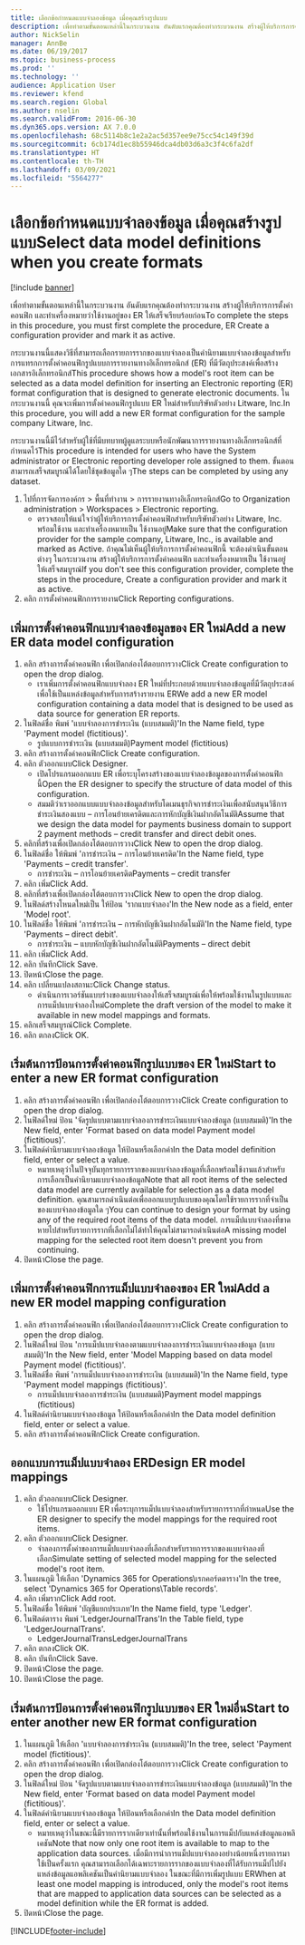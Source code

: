 ```yaml
---
title: เลือกข้อกำหนดแบบจำลองข้อมูล เมื่อคุณสร้างรูปแบบ
description: เพื่อทำตามขั้นตอนเหล่านี้ในกระบวนงาน อันดับแรกคุณต้องทำกระบวนงาน สร้างผู้ให้บริการการตั้งค่าคอนฟิก และทำเครื่องหมายว่าใช้งานอยู่ของ ER ให้เสร็จเรียบร้อยก่อน
author: NickSelin
manager: AnnBe
ms.date: 06/19/2017
ms.topic: business-process
ms.prod: ''
ms.technology: ''
audience: Application User
ms.reviewer: kfend
ms.search.region: Global
ms.author: nselin
ms.search.validFrom: 2016-06-30
ms.dyn365.ops.version: AX 7.0.0
ms.openlocfilehash: 68c5114b8c1e2a2ac5d357ee9e75cc54c149f39d
ms.sourcegitcommit: 6cb174d1ec8b55946dca4db03d6a3c3f4c6fa2df
ms.translationtype: HT
ms.contentlocale: th-TH
ms.lasthandoff: 03/09/2021
ms.locfileid: "5564277"
---
```

# <a name="select-data-model-definitions-when-you-create-formats"></a><span data-ttu-id="d7f3e-103">เลือกข้อกำหนดแบบจำลองข้อมูล เมื่อคุณสร้างรูปแบบ</span><span class="sxs-lookup"><span data-stu-id="d7f3e-103">Select data model definitions when you create formats</span></span>

[!include [banner](../../includes/banner.md)]

<span data-ttu-id="d7f3e-104">เพื่อทำตามขั้นตอนเหล่านี้ในกระบวนงาน อันดับแรกคุณต้องทำกระบวนงาน สร้างผู้ให้บริการการตั้งค่าคอนฟิก และทำเครื่องหมายว่าใช้งานอยู่ของ ER ให้เสร็จเรียบร้อยก่อน</span><span class="sxs-lookup"><span data-stu-id="d7f3e-104">To complete the steps in this procedure, you must first complete the procedure, ER Create a configuration provider and mark it as active.</span></span> 

<span data-ttu-id="d7f3e-105">กระบวนงานนี้แสดงวิธีที่สามารถเลือกรายการรากของแบบจำลองเป็นคำนิยามแบบจำลองข้อมูลสำหรับการแทรกการตั้งค่าคอนฟิกรูปแบบการรายงานทางอิเล็กทรอนิกส์ (ER) ที่มีวัตถุประสงค์เพื่อสร้างเอกสารอิเล็กทรอนิกส์</span><span class="sxs-lookup"><span data-stu-id="d7f3e-105">This procedure shows how a model's root item can be selected as a data model definition for inserting an Electronic reporting (ER) format configuration that is designed to generate electronic documents.</span></span> <span data-ttu-id="d7f3e-106">ในกระบวนงานนี้ คุณจะเพิ่มการตั้งค่าคอนฟิกรูปแบบ ER ใหม่สำหรับบริษัทตัวอย่าง Litware, Inc.</span><span class="sxs-lookup"><span data-stu-id="d7f3e-106">In this procedure, you will add a new ER format configuration for the sample company Litware, Inc.</span></span> 

<span data-ttu-id="d7f3e-107">กระบวนงานนี้มีไว้สำหรับผู้ใช้ที่มีบทบาทผู้ดูแลระบบหรือนักพัฒนาการรายงานทางอิเล็กทรอนิกส์ที่กำหนดไว้</span><span class="sxs-lookup"><span data-stu-id="d7f3e-107">This procedure is intended for users who have the System administrator or Electronic reporting developer role assigned to them.</span></span> <span data-ttu-id="d7f3e-108">ขั้นตอนสามารถเสร็จสมบูรณ์ได้โดยใช้ชุดข้อมูลใด ๆ</span><span class="sxs-lookup"><span data-stu-id="d7f3e-108">The steps can be completed by using any dataset.</span></span>

1. <span data-ttu-id="d7f3e-109">ไปที่การจัดการองค์กร > พื้นที่ทำงาน > การรายงานทางอิเล็กทรอนิกส์</span><span class="sxs-lookup"><span data-stu-id="d7f3e-109">Go to Organization administration > Workspaces > Electronic reporting.</span></span>
    * <span data-ttu-id="d7f3e-110">ตรวจสอบให้แน่ใจว่าผู้ให้บริการการตั้งค่าคอนฟิกสำหรับบริษัทตัวอย่าง Litware, Inc. พร้อมใช้งาน และทำเครื่องหมายเป็น ใช้งานอยู่</span><span class="sxs-lookup"><span data-stu-id="d7f3e-110">Make sure that the configuration provider for the sample company, Litware, Inc., is available and marked as Active.</span></span> <span data-ttu-id="d7f3e-111">ถ้าคุณไม่เห็นผู้ให้บริการการตั้งค่าคอนฟิกนี้ จะต้องดำเนินขั้นตอนต่างๆ ในกระบวนงาน สร้างผู้ให้บริการการตั้งค่าคอนฟิก และทำเครื่องหมายเป็น ใช้งานอยู่ ให้เสร็จสมบูรณ์</span><span class="sxs-lookup"><span data-stu-id="d7f3e-111">If you don't see this configuration provider, complete the steps in the procedure, Create a configuration provider and mark it as active.</span></span>  
2. <span data-ttu-id="d7f3e-112">คลิก การตั้งค่าคอนฟิกการรายงาน</span><span class="sxs-lookup"><span data-stu-id="d7f3e-112">Click Reporting configurations.</span></span>

## <a name="add-a-new-er-data-model-configuration"></a><span data-ttu-id="d7f3e-113">เพิ่มการตั้งค่าคอนฟิกแบบจำลองข้อมูลของ ER ใหม่</span><span class="sxs-lookup"><span data-stu-id="d7f3e-113">Add a new ER data model configuration</span></span>
1. <span data-ttu-id="d7f3e-114">คลิก สร้างการตั้งค่าคอนฟิก เพื่อเปิดกล่องโต้ตอบการวาง</span><span class="sxs-lookup"><span data-stu-id="d7f3e-114">Click Create configuration to open the drop dialog.</span></span>
    * <span data-ttu-id="d7f3e-115">เราเพิ่มการตั้งค่าคอนฟิกแบบจำลอง ER ใหม่ที่ประกอบด้วยแบบจำลองข้อมูลที่มีวัตถุประสงค์เพื่อใช้เป็นแหล่งข้อมูลสำหรับการสร้างรายงาน ER</span><span class="sxs-lookup"><span data-stu-id="d7f3e-115">We add a new ER model configuration containing a data model that is designed to be used as data source for generation ER reports.</span></span>  
2. <span data-ttu-id="d7f3e-116">ในฟิลด์ชื่อ พิมพ์ 'แบบจำลองการชำระเงิน (แบบสมมติ)'</span><span class="sxs-lookup"><span data-stu-id="d7f3e-116">In the Name field, type 'Payment model (fictitious)'.</span></span>
    * <span data-ttu-id="d7f3e-117">รูปแบบการชำระเงิน (แบบสมมติ)</span><span class="sxs-lookup"><span data-stu-id="d7f3e-117">Payment model (fictitious)</span></span>  
3. <span data-ttu-id="d7f3e-118">คลิก สร้างการตั้งค่าคอนฟิก</span><span class="sxs-lookup"><span data-stu-id="d7f3e-118">Click Create configuration.</span></span>
4. <span data-ttu-id="d7f3e-119">คลิก ตัวออกแบบ</span><span class="sxs-lookup"><span data-stu-id="d7f3e-119">Click Designer.</span></span>
    * <span data-ttu-id="d7f3e-120">เปิดโปรแกรมออกแบบ ER เพื่อระบุโครงสร้างของแบบจำลองข้อมูลของการตั้งค่าคอนฟิกนี้</span><span class="sxs-lookup"><span data-stu-id="d7f3e-120">Open the ER designer to specify the structure of data model of this configuration.</span></span>  
    * <span data-ttu-id="d7f3e-121">สมมติว่าเราออกแบบแบบจำลองข้อมูลสำหรับโดเมนธุรกิจการชำระเงินเพื่อสนับสนุนวิธีการชำระเงินสองแบบ – การโอนย้ายเครดิตและการหักบัญชีเงินฝากอัตโนมัติ</span><span class="sxs-lookup"><span data-stu-id="d7f3e-121">Assume that we design the data model for payments business domain to support 2 payment methods – credit transfer and direct debit ones.</span></span>  
5. <span data-ttu-id="d7f3e-122">คลิกที่สร้างเพื่อเปิดกล่องโต้ตอบการวาง</span><span class="sxs-lookup"><span data-stu-id="d7f3e-122">Click New to open the drop dialog.</span></span>
6. <span data-ttu-id="d7f3e-123">ในฟิลด์ชื่อ ให้พิมพ์ 'การชำระเงิน – การโอนย้ายเครดิต'</span><span class="sxs-lookup"><span data-stu-id="d7f3e-123">In the Name field, type 'Payments – credit transfer'.</span></span>
    * <span data-ttu-id="d7f3e-124">การชำระเงิน – การโอนย้ายเครดิต</span><span class="sxs-lookup"><span data-stu-id="d7f3e-124">Payments – credit transfer</span></span>  
7. <span data-ttu-id="d7f3e-125">คลิก เพิ่ม</span><span class="sxs-lookup"><span data-stu-id="d7f3e-125">Click Add.</span></span>
8. <span data-ttu-id="d7f3e-126">คลิกที่สร้างเพื่อเปิดกล่องโต้ตอบการวาง</span><span class="sxs-lookup"><span data-stu-id="d7f3e-126">Click New to open the drop dialog.</span></span>
9. <span data-ttu-id="d7f3e-127">ในฟิลด์สร้างโหนดใหม่เป็น ให้ป้อน 'รากแบบจำลอง'</span><span class="sxs-lookup"><span data-stu-id="d7f3e-127">In the New node as a field, enter 'Model root'.</span></span>
10. <span data-ttu-id="d7f3e-128">ในฟิลด์ชื่อ ให้พิมพ์ 'การชำระเงิน – การหักบัญชีเงินฝากอัตโนมัติ'</span><span class="sxs-lookup"><span data-stu-id="d7f3e-128">In the Name field, type 'Payments – direct debit'.</span></span>
    * <span data-ttu-id="d7f3e-129">การชำระเงิน – แบบหักบัญชีเงินฝากอัตโนมัติ</span><span class="sxs-lookup"><span data-stu-id="d7f3e-129">Payments – direct debit</span></span>  
11. <span data-ttu-id="d7f3e-130">คลิก เพิ่ม</span><span class="sxs-lookup"><span data-stu-id="d7f3e-130">Click Add.</span></span>
12. <span data-ttu-id="d7f3e-131">คลิก บันทึก</span><span class="sxs-lookup"><span data-stu-id="d7f3e-131">Click Save.</span></span>
13. <span data-ttu-id="d7f3e-132">ปิดหน้า</span><span class="sxs-lookup"><span data-stu-id="d7f3e-132">Close the page.</span></span>
14. <span data-ttu-id="d7f3e-133">คลิก เปลี่ยนแปลงสถานะ</span><span class="sxs-lookup"><span data-stu-id="d7f3e-133">Click Change status.</span></span>
    * <span data-ttu-id="d7f3e-134">ดำเนินการเวอร์ชันแบบร่างของแบบจำลองให้เสร็จสมบูรณ์เพื่อให้พร้อมใช้งานในรูปแบบและการแม็ปแบบจำลองใหม่</span><span class="sxs-lookup"><span data-stu-id="d7f3e-134">Complete the draft version of the model to make it available in new model mappings and formats.</span></span>  
15. <span data-ttu-id="d7f3e-135">คลิกเสร็จสมบูรณ์</span><span class="sxs-lookup"><span data-stu-id="d7f3e-135">Click Complete.</span></span>
16. <span data-ttu-id="d7f3e-136">คลิก ตกลง</span><span class="sxs-lookup"><span data-stu-id="d7f3e-136">Click OK.</span></span>

## <a name="start-to-enter-a-new-er-format-configuration"></a><span data-ttu-id="d7f3e-137">เริ่มต้นการป้อนการตั้งค่าคอนฟิกรูปแบบของ ER ใหม่</span><span class="sxs-lookup"><span data-stu-id="d7f3e-137">Start to enter a new ER format configuration</span></span>
1. <span data-ttu-id="d7f3e-138">คลิก สร้างการตั้งค่าคอนฟิก เพื่อเปิดกล่องโต้ตอบการวาง</span><span class="sxs-lookup"><span data-stu-id="d7f3e-138">Click Create configuration to open the drop dialog.</span></span>
2. <span data-ttu-id="d7f3e-139">ในฟิลด์ใหม่ ป้อน 'จัดรูปแบบตามแบบจำลองการชำระเงินแบบจำลองข้อมูล (แบบสมมติ)'</span><span class="sxs-lookup"><span data-stu-id="d7f3e-139">In the New field, enter 'Format based on data model Payment model (fictitious)'.</span></span>
3. <span data-ttu-id="d7f3e-140">ในฟิลด์คำนิยามแบบจำลองข้อมูล ให้ป้อนหรือเลือกค่า</span><span class="sxs-lookup"><span data-stu-id="d7f3e-140">In the Data model definition field, enter or select a value.</span></span>
    * <span data-ttu-id="d7f3e-141">หมายเหตุว่าในปัจจุบันทุกรายการรากของแบบจำลองข้อมูลที่เลือกพร้อมใช้งานแล้วสำหรับการเลือกเป็นคำนิยามแบบจำลองข้อมูล</span><span class="sxs-lookup"><span data-stu-id="d7f3e-141">Note that all root items of the selected data model are currently available for selection as a data model definition.</span></span> <span data-ttu-id="d7f3e-142">คุณสามารถดำเนินต่อเพื่อออกแบบรูปแบบของคุณโดยใช้รายการรากที่จำเป็นของแบบจำลองข้อมูลใด ๆ</span><span class="sxs-lookup"><span data-stu-id="d7f3e-142">You can continue to design your format by using any of the required root items of the data model.</span></span> <span data-ttu-id="d7f3e-143">การแม็ปแบบจำลองที่ขาดหายไปสำหรับรายการรากที่เลือกไม่ได้ทำให้คุณไม่สามารถดำเนินต่อ</span><span class="sxs-lookup"><span data-stu-id="d7f3e-143">A missing model mapping for the selected root item doesn't prevent you from continuing.</span></span>  
4. <span data-ttu-id="d7f3e-144">ปิดหน้า</span><span class="sxs-lookup"><span data-stu-id="d7f3e-144">Close the page.</span></span>

## <a name="add-a-new-er-model-mapping-configuration"></a><span data-ttu-id="d7f3e-145">เพิ่มการตั้งค่าคอนฟิกการแม็ปแบบจำลองของ ER ใหม่</span><span class="sxs-lookup"><span data-stu-id="d7f3e-145">Add a new ER model mapping configuration</span></span>
1. <span data-ttu-id="d7f3e-146">คลิก สร้างการตั้งค่าคอนฟิก เพื่อเปิดกล่องโต้ตอบการวาง</span><span class="sxs-lookup"><span data-stu-id="d7f3e-146">Click Create configuration to open the drop dialog.</span></span>
2. <span data-ttu-id="d7f3e-147">ในฟิลด์ใหม่ ป้อน 'การแม็ปแบบจำลองตามแบบจำลองการชำระเงินแบบจำลองข้อมูล (แบบสมมติ)'</span><span class="sxs-lookup"><span data-stu-id="d7f3e-147">In the New field, enter 'Model Mapping based on data model Payment model (fictitious)'.</span></span>
3. <span data-ttu-id="d7f3e-148">ในฟิลด์ชื่อ พิมพ์ 'การแม็ปแบบจำลองการชำระเงิน (แบบสมมติ)'</span><span class="sxs-lookup"><span data-stu-id="d7f3e-148">In the Name field, type 'Payment model mappings (fictitious)'.</span></span>
    * <span data-ttu-id="d7f3e-149">การแม็ปแบบจำลองการชำระเงิน (แบบสมมติ)</span><span class="sxs-lookup"><span data-stu-id="d7f3e-149">Payment model mappings (fictitious)</span></span>  
4. <span data-ttu-id="d7f3e-150">ในฟิลด์คำนิยามแบบจำลองข้อมูล ให้ป้อนหรือเลือกค่า</span><span class="sxs-lookup"><span data-stu-id="d7f3e-150">In the Data model definition field, enter or select a value.</span></span>
5. <span data-ttu-id="d7f3e-151">คลิก สร้างการตั้งค่าคอนฟิก</span><span class="sxs-lookup"><span data-stu-id="d7f3e-151">Click Create configuration.</span></span>

## <a name="design-er-model-mappings"></a><span data-ttu-id="d7f3e-152">ออกแบบการแม็ปแบบจำลอง ER</span><span class="sxs-lookup"><span data-stu-id="d7f3e-152">Design ER model mappings</span></span>
1. <span data-ttu-id="d7f3e-153">คลิก ตัวออกแบบ</span><span class="sxs-lookup"><span data-stu-id="d7f3e-153">Click Designer.</span></span>
    * <span data-ttu-id="d7f3e-154">ใช้โปรแกรมออกแบบ ER เพื่อระบุการแม็ปแบบจำลองสำหรับรายการรากที่กำหนด</span><span class="sxs-lookup"><span data-stu-id="d7f3e-154">Use the ER designer to specify the model mappings for the required root items.</span></span>  
2. <span data-ttu-id="d7f3e-155">คลิก ตัวออกแบบ</span><span class="sxs-lookup"><span data-stu-id="d7f3e-155">Click Designer.</span></span>
    * <span data-ttu-id="d7f3e-156">จำลองการตั้งค่าของการแม็ปแบบจำลองที่เลือกสำหรับรายการรากของแบบจำลองที่เลือก</span><span class="sxs-lookup"><span data-stu-id="d7f3e-156">Simulate setting of selected model mapping for the selected model's root item.</span></span>  
3. <span data-ttu-id="d7f3e-157">ในแผนภูมิ ให้เลือก 'Dynamics 365 for Operations\เรกคอร์ดตาราง'</span><span class="sxs-lookup"><span data-stu-id="d7f3e-157">In the tree, select 'Dynamics 365 for Operations\Table records'.</span></span>
4. <span data-ttu-id="d7f3e-158">คลิก เพิ่มราก</span><span class="sxs-lookup"><span data-stu-id="d7f3e-158">Click Add root.</span></span>
5. <span data-ttu-id="d7f3e-159">ในฟิลด์ชื่อ ให้พิมพ์ 'บัญชีแยกประเภท'</span><span class="sxs-lookup"><span data-stu-id="d7f3e-159">In the Name field, type 'Ledger'.</span></span>
6. <span data-ttu-id="d7f3e-160">ในฟิลด์ตาราง พิมพ์ 'LedgerJournalTrans'</span><span class="sxs-lookup"><span data-stu-id="d7f3e-160">In the Table field, type 'LedgerJournalTrans'.</span></span>
    * <span data-ttu-id="d7f3e-161">LedgerJournalTrans</span><span class="sxs-lookup"><span data-stu-id="d7f3e-161">LedgerJournalTrans</span></span>  
7. <span data-ttu-id="d7f3e-162">คลิก ตกลง</span><span class="sxs-lookup"><span data-stu-id="d7f3e-162">Click OK.</span></span>
8. <span data-ttu-id="d7f3e-163">คลิก บันทึก</span><span class="sxs-lookup"><span data-stu-id="d7f3e-163">Click Save.</span></span>
9. <span data-ttu-id="d7f3e-164">ปิดหน้า</span><span class="sxs-lookup"><span data-stu-id="d7f3e-164">Close the page.</span></span>
10. <span data-ttu-id="d7f3e-165">ปิดหน้า</span><span class="sxs-lookup"><span data-stu-id="d7f3e-165">Close the page.</span></span>

## <a name="start-to-enter-another-new-er-format-configuration"></a><span data-ttu-id="d7f3e-166">เริ่มต้นการป้อนการตั้งค่าคอนฟิกรูปแบบของ ER ใหม่อื่น</span><span class="sxs-lookup"><span data-stu-id="d7f3e-166">Start to enter another new ER format configuration</span></span>
1. <span data-ttu-id="d7f3e-167">ในแผนภูมิ ให้เลือก 'แบบจำลองการชำระเงิน (แบบสมมติ)'</span><span class="sxs-lookup"><span data-stu-id="d7f3e-167">In the tree, select 'Payment model (fictitious)'.</span></span>
2. <span data-ttu-id="d7f3e-168">คลิก สร้างการตั้งค่าคอนฟิก เพื่อเปิดกล่องโต้ตอบการวาง</span><span class="sxs-lookup"><span data-stu-id="d7f3e-168">Click Create configuration to open the drop dialog.</span></span>
3. <span data-ttu-id="d7f3e-169">ในฟิลด์ใหม่ ป้อน 'จัดรูปแบบตามแบบจำลองการชำระเงินแบบจำลองข้อมูล (แบบสมมติ)'</span><span class="sxs-lookup"><span data-stu-id="d7f3e-169">In the New field, enter 'Format based on data model Payment model (fictitious)'.</span></span>
4. <span data-ttu-id="d7f3e-170">ในฟิลด์คำนิยามแบบจำลองข้อมูล ให้ป้อนหรือเลือกค่า</span><span class="sxs-lookup"><span data-stu-id="d7f3e-170">In the Data model definition field, enter or select a value.</span></span>
    * <span data-ttu-id="d7f3e-171">หมายเหตุว่าในขณะนี้มีรายการรากเดียวเท่านั้นที่พร้อมใช้งานในการแม็ปกับแหล่งข้อมูลแอพลิเคชัน</span><span class="sxs-lookup"><span data-stu-id="d7f3e-171">Note that now only one root item is available to map to the application data sources.</span></span> <span data-ttu-id="d7f3e-172">เมื่อมีการนำการแม็ปแบบจำลองอย่างน้อยหนึ่งรายการมาใช้เป็นครั้งแรก คุณสามารถเลือกได้เฉพาะรายการรากของแบบจำลองที่ได้รับการแม็ปไปยังแหล่งข้อมูลแอพลิเคชันเป็นคำนิยามแบบจำลอง ในขณะที่มีการเพิ่มรูปแบบ ER</span><span class="sxs-lookup"><span data-stu-id="d7f3e-172">When at least one model mapping is introduced, only the model's root items that are mapped to application data sources can be selected as a model definition while the ER format is added.</span></span>   
5. <span data-ttu-id="d7f3e-173">ปิดหน้า</span><span class="sxs-lookup"><span data-stu-id="d7f3e-173">Close the page.</span></span>



[!INCLUDE[footer-include](../../../../includes/footer-banner.md)]